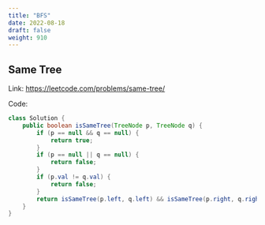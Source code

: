 ```yaml
---
title: "BFS"
date: 2022-08-18
draft: false
weight: 910
---
```


## Same Tree

Link: https://leetcode.com/problems/same-tree/

Code:

```java
class Solution {
    public boolean isSameTree(TreeNode p, TreeNode q) {
        if (p == null && q == null) {
            return true;
        }
        if (p == null || q == null) {
            return false;
        }
        if (p.val != q.val) {
            return false;
        }
        return isSameTree(p.left, q.left) && isSameTree(p.right, q.right);
    }
}
```
